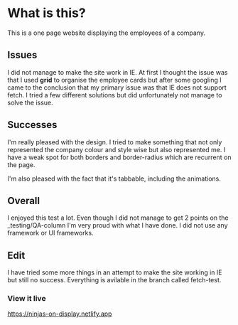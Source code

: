 # What is this?

This is a one page website displaying the employees of a company.

## Issues

I did not manage to make the site work in IE. At first I thought the issue was that I used **grid** to organise the employee cards but after some googling I came to the conclusion that my primary issue was that IE does not support fetch. I tried a few different solutions but did unfortunately not manage to solve the issue.

## Successes

I'm really pleased with the design. I tried to make something that not only represented the company colour and style wise but also represented me. I have a weak spot for both borders and border-radius which are recurrent on the page.

I'm also pleased with the fact that it's tabbable, including the animations.

## Overall

I enjoyed this test a lot. Even though I did not manage to get 2 points on the \_testing/QA-column I'm very proud with what I have done. I did not use any framework or UI frameworks.

## Edit

I have tried some more things in an attempt to make the site working in IE but still no success. Everything is avilable in the branch called fetch-test.

### View it live

https://ninjas-on-display.netlify.app
